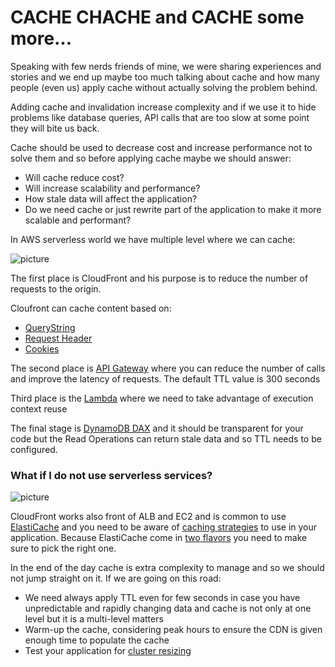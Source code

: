 # CACHE CHACHE and CACHE some more… #

Speaking with few nerds friends of mine, we were sharing experiences and stories and we end up maybe too much talking about cache and how many people (even us) apply cache without actually solving the problem behind. 

Adding cache and invalidation increase complexity and if we use it to hide problems like database queries, API calls that are too slow at some point they will bite us back. 

Cache should be used to decrease cost and increase performance not to solve them and so before applying cache maybe we should answer:

* Will cache reduce cost?
* Will increase scalability and performance?
* How stale data will affect the application?
* Do we need cache or just rewrite part of the application to make it more scalable and performant?

In AWS serverless world we have multiple level where we can cache:

![picture](https://bitbucket.org/DanBranch/cache-chache-and-cache-some-more.../downloads/cache.png)

The first place is CloudFront and his purpose is to reduce the number of requests to the origin.

Cloufront can cache content based on:

* [QueryString]( https://docs.aws.amazon.com/AmazonCloudFront/latest/DeveloperGuide/QueryStringParameters.html)
* [Request Header](https://docs.aws.amazon.com/AmazonCloudFront/latest/DeveloperGuide/header-caching.html)
* [Cookies](https://docs.aws.amazon.com/AmazonCloudFront/latest/DeveloperGuide/Cookies.html)

The second place is [API Gateway](https://docs.aws.amazon.com/apigateway/latest/developerguide/api-gateway-caching.html) where you can reduce the number of calls and improve the latency of requests. The default TTL value is 300 seconds

Third place is the [Lambda]( https://docs.aws.amazon.com/lambda/latest/dg/best-practices.html) where we need to take advantage of execution context reuse

The final stage is [DynamoDB DAX](https://docs.aws.amazon.com/amazondynamodb/latest/developerguide/DAX.concepts.html) and it should be transparent for your code but the Read Operations can return stale data and so TTL needs to be configured.


### What if I do not use serverless services? ###

![picture](https://bitbucket.org/DanBranch/cache-chache-and-cache-some-more.../downloads/cache2.png)

CloudFront works also front of ALB and EC2 and is common to use [ElastiCache](https://aws.amazon.com/elasticache/) and you need to be aware of [caching strategies](https://docs.aws.amazon.com/AmazonElastiCache/latest/mem-ug/Strategies.html) to use in your application.
Because ElastiCache come in [two flavors](https://docs.aws.amazon.com/AmazonElastiCache/latest/red-ug/SelectEngine.html) you need to make sure to pick the right one. 

In the end of the day cache is extra complexity to manage and so we should not jump straight on it. If we are going on this road:

* We need always apply TTL even for few seconds in case you have unpredictable and rapidly changing data and cache is not only at one level but it is a multi-level matters
* Warm-up the cache, considering peak hours to ensure the CDN is given enough time to populate the cache
* Test your application for [cluster resizing](https://docs.aws.amazon.com/AmazonElastiCache/latest/red-ug/best-practices-online-resharding.html)